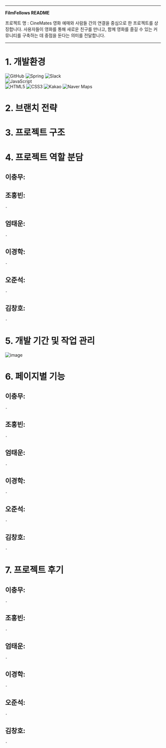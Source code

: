 - - -
**FilmFellows README**

프로젝트 명 : CineMates
영화 예매와 사람들 간의 연결을 중심으로 한 프로젝트를 상징합니다. 
사용자들이 영화를 통해 새로운 친구를 만나고, 함께 영화를 즐길 수 
있는 커뮤니티를 구축하는 데 중점을 둔다는 의미를 전달합니다.
- - -
# 1. 개발환경<br>
![GitHub](https://img.shields.io/badge/github-%23121011.svg?style=for-the-badge&logo=github&logoColor=white)
![Spring](https://img.shields.io/badge/spring-%236DB33F.svg?style=for-the-badge&logo=spring&logoColor=white)
![Slack](https://img.shields.io/badge/Slack-4A154B?style=for-the-badge&logo=slack&logoColor=white)<br>
![JavaScript](https://img.shields.io/badge/javascript-%23323330.svg?style=for-the-badge&logo=javascript&logoColor=%23F7DF1E)<br>
![HTML5](https://img.shields.io/badge/html5-%23E34F26.svg?style=for-the-badge&logo=html5&logoColor=white)
![CSS3](https://img.shields.io/badge/css3-%231572B6.svg?style=for-the-badge&logo=css3&logoColor=white)
![Kakao](https://img.shields.io/badge/Kakao-FFCD00?style=for-the-badge&logo=Kakao&logoColor=black)
![Naver Maps](https://img.shields.io/badge/Naver%20Maps-03C75A?style=for-the-badge&logo=Naver&logoColor=white)

# 2. 브랜치 전략

# 3. 프로젝트 구조

# 4. 프로젝트 역할 분담
  ## 이충무:
    
  ## 조홍빈:
    - 
  ## 엄태운:
    - 
  ## 이경학:
    - 
  ## 오준석:
    - 
  ## 김창호:
    - 

# 5. 개발 기간 및 작업 관리
![image](https://github.com/user-attachments/assets/c26fcb5b-3348-4ecd-81b8-d820c8c84c13)

# 6. 페이지별 기능
  ## 이충무:
    - 
  ## 조홍빈:
    - 
  ## 엄태운:
    - 
  ## 이경학:
    - 
  ## 오준석:
    - 
  ## 김창호:
    - 
# 7. 프로젝트 후기
  ## 이충무:
    - 
  ## 조홍빈:
    - 
  ## 엄태운:
    - 
  ## 이경학:
    - 
  ## 오준석:
    - 
  ## 김창호:
    - 
```
